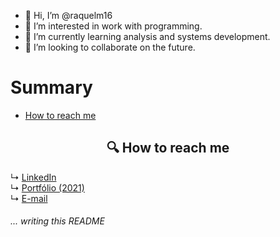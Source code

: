 - 👋 Hi, I’m @raquelm16
- 👀 I’m interested in work with programming.
- 🌱 I’m currently learning analysis and systems development.
- 💞️ I’m looking to collaborate on the future.

Summary
=================
   * [How to reach me](#howtoreachme)

<h2 id="howtoreachme" align="center">🔍 How to reach me</h2>

↳ [LinkedIn](https://www.linkedin.com/in/raquelmc/)<br>
↳ [Portfólio (2021)](https://docs.google.com/presentation/d/1P973ymQZ_S-1gzHiJGjz3j_pd_1ELMvFIxiyqDup81s/edit?usp=sharing)<br>
↳ <a href="mailto:raquelmc365@gmail.com">E-mail</a>



<h6>... writing this README</h6>
